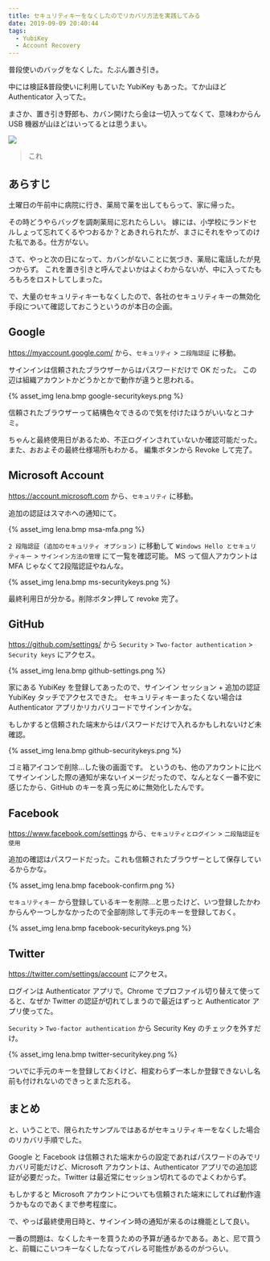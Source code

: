 ```yaml
---
title: セキュリティキーをなくしたのでリカバリ方法を実践してみる
date: 2019-09-09 20:40:44
tags:
  - YubiKey
  - Account Recovery
---
```


普段使いのバッグをなくした。たぶん置き引き。

中には検証&普段使いに利用していた YubiKey もあった。てか山ほど Authenticator 入ってた。

まさか、置き引き野郎も、カバン開けたら金は一切入ってなくて、意味わからん USB 機器が山ほどはいってるとは思うまい。

<!-- more -->

![](https://blog.haniyama.com/2019/02/04/job-change/keys.jpg)
> これ

## あらすじ

土曜日の午前中に病院に行き、薬局で薬を出してもらって、家に帰った。

その時どうやらバッグを調剤薬局に忘れたらしい。
嫁には、小学校にランドセルしょって忘れてくるやつおるか？とあきれられたが、まさにそれをやってのけた私である。仕方がない。

さて、やっと次の日になって、カバンがないことに気づき、薬局に電話したが見つからず。
これを置き引きと呼んでよいかはよくわからないが、中に入ってたもろもろをロストしてしまった。

で、大量のセキュリティキーもなくしたので、各社のセキュリティキーの無効化手段について確認しておこうというのが本日の企画。

## Google

https://myaccount.google.com/ から、`セキュリティ` > `二段階認証` に移動。

サインインは信頼されたブラウザーからはパスワードだけで OK だった。
この辺は組織アカウントかどうかとかで動作が違うと思われる。

{% asset_img lena.bmp google-securitykeys.png %}

信頼されたブラウザーって結構色々できるので気を付けたほうがいいなとコナミ。

ちゃんと最終使用日があるため、不正ログインされていないか確認可能だった。また、おおよその最終仕様場所もわかる。
編集ボタンから Revoke して完了。

## Microsoft Account

https://account.microsoft.com から、`セキュリティ` に移動。

追加の認証はスマホへの通知にて。

{% asset_img lena.bmp msa-mfa.png %}

 `2 段階認証 (追加のセキュリティ オプション)` に移動して `Windows Hello とセキュリティキー` > `サインイン方法の管理` にて一覧を確認可能。
MS って個人アカウントは MFA じゃなくて2段階認証やねんな。

{% asset_img lena.bmp ms-securitykeys.png %}

最終利用日が分かる。削除ボタン押して revoke 完了。

## GitHub

https://github.com/settings/ から `Security` > `Two-factor authentication` > `Security keys` にアクセス。

{% asset_img lena.bmp github-settings.png %}

家にある YubiKey を登録してあったので、サインイン セッション + 追加の認証 YubiKey タッチでアクセスできた。
セキュリティキーまったくない場合は Authenticator アプリかリカバリコードでサインインかな。

もしかすると信頼された端末からはパスワードだけで入れるかもしれないけど未確認。

{% asset_img lena.bmp github-securitykeys.png %}

ゴミ箱アイコンで削除…した後の画面です。
というのも、他のアカウントに比べてサインインした際の通知が来ないイメージだったので、なんとなく一番不安に感じたから、GitHub のキーを真っ先にめに無効化したんです。

## Facebook

https://www.facebook.com/settings から、`セキュリティとログイン` > `二段階認証を使用`

追加の確認はパスワードだった。これも信頼されたブラウザーとして保存しているからかな。

{% asset_img lena.bmp facebook-confirm.png %}

`セキュリティキー` から登録しているキーを削除…と思ったけど、いつ登録したかわからんやーつしかなかったので全部削除して手元のキーを登録しておく。

{% asset_img lena.bmp facebook-securitykeys.png %}

## Twitter

https://twitter.com/settings/account にアクセス。

ログインは Authenticator アプリで。Chrome でプロファイル切り替えて使ってると、なぜか Twitter の認証が切れてしまうので最近はずっと Authenticator アプリ使ってた。

`Security` > `Two-factor authentication` から Security Key のチェックを外すだけ。

{% asset_img lena.bmp twitter-securitykey.png %}

ついでに手元のキーを登録しておくけど、相変わらず一本しか登録できないし名前も付けれないのできっとまた忘れる。

## まとめ

と、いうことで、限られたサンプルではあるがセキュリティキーをなくした場合のリカバリ手順でした。

Google と Facebook は信頼された端末からの設定であればパスワードのみでリカバリ可能だけど、Microsoft アカウントは、Authenticator アプリでの追加認証が必要だった。Twitter は最近常にセッション切れてるのでよくわからず。

もしかすると Microsoft アカウントについても信頼された端末にしてれば動作違うかもなのであくまで参考程度に。

で、やっぱ最終使用日時と、サインイン時の通知が来るのは機能として良い。

一番の問題は、なくしたキーを買うための予算が通るかである。あと、尼で買うと、前職にこいつキーなくしたなってバレる可能性があるのがつらい。
